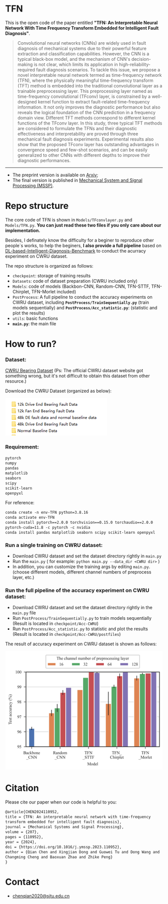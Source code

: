 # TFN


This is the open code of the paper entitled **"TFN: An Interpretable Neural Network With Time Frequency Transform Embedded for Intelligent Fault Diagnosis"**.
> Convolutional neural networks (CNNs) are widely used in fault diagnosis of mechanical systems due to their powerful feature extraction and classification capabilities. However, the CNN is a typical black-box model, and the mechanism of CNN's decision-making is not clear, which limits its application in high-reliability-required fault diagnosis scenarios. To tackle this issue,  we propose a novel interpretable neural network termed as time-frequency network (TFN), where the physically meaningful time-frequency transform (TFT) method is embedded into the traditional convolutional layer as a trainable preprocessing layer. This preprocessing layer named as time-frequency convolutional (TFconv) layer, is constrained by a well-designed kernel function to extract fault-related time-frequency information. It not only improves the diagnostic performance but also reveals the logical foundation of the CNN prediction in a frequency domain view. Different TFT methods correspond to different kernel functions of the TFconv layer. In this study, three typical TFT methods are considered to formulate the TFNs and their diagnostic effectiveness and interpretability are proved through three mechanical fault diagnosis experiments.  Experimental results also show that the proposed TFconv layer has outstanding advantages in convergence speed and few-shot scenarios, and can be easily generalized to other CNNs with different depths to improve their diagnostic performances.
---

* The preprint version is available on [Arxiv](https://arxiv.org/abs/2209.01992);
* The final version is published in [Mechanical System and Signal Processing (MSSP)](https://www.sciencedirect.com/science/article/pii/S0888327023008609).

# Repo structure

The core code of TFN is shown in `Models/TFconvlayer.py` and `Models/TFN.py`. **You can just read these two files if you only care about our implementation.**

Besides, I definately know the difficulty for a beginer to reproduce other people`s works, to help the beginers, **I also provide a full pipeline** based on [DL-based-Intelligent-Diagnosis-Benchmark](https://github.com/ZhaoZhibin/DL-based-Intelligent-Diagnosis-Benchmark) to conduct the acurracy experiment on CWRU dataset.

The repo structure is organized as follows:
* `checkpoint`: storage of training results
* `Datasets`: code of dataset preparation (CWRU included only)
* `Models`: code of models (Backbon-CNN, Random-CNN, TFN-STTF, TFN-Chirplet, TFN-Morlet included)
* `PostProcess`: A full pipeline to conduct the accuracy experiments on CWRU dataset, including **`PostProcess/TrainSequentially.py`** (train models sequentially) and  **`PostProcess/Acc_statistic.py`**: (statistic and plot the results)
* `utils`: basic functions
* **`main.py`**: the main file

# How to run?

### Dataset: 

[CWRU Bearing Dataset](https://csegroups.case.edu/bearingdatacenter/pages/download-data-file/) (Ps: The official CWRU dataset website got something wrong, but it's not difficult to obtain this dataset from other resource.)

Download the CWRU Dataset (organized as below):

![](Figures/CWRU.png)


### Requirement:
```
pytorch
numpy
pandas
matplotlib
seaborn
scipy
scikit-learn
openpyxl
```
For reference:
```
conda create -n env-TFN python=3.8.16
conda activate env-TFN
conda install pytorch==2.0.0 torchvision==0.15.0 torchaudio==2.0.0 pytorch-cuda=11.8 -c pytorch -c nvidia
conda install pandas matplotlib seaborn scipy scikit-learn openpyxl
```

### Run a single training on CWRU dataset:

* Download CWRU dataset and set the dataset directory rightly in `main.py`
* Run the `main.py`  ( for example:  `python main.py --data_dir <CWRU dir>` )
* In addition, you can customize the training args by editing `main.py`. (choose different models, different channel numbers of preprocess layer, etc.)


### Run the full pipeline of the accuracy experiment on CWRU dataset:
* Download CWRU dataset and set the dataset directory rightly in the `main.py` file
* Run `PostProcess/TrainSequentially.py` to train models sequentially (Result is located in `checkpoint/Acc-CWRU`)
* Run `PostProcess/Acc_statistic.py` to statistic and plot the results (Result is located in `checkpoint/Acc-CWRU/postfiles`)


The result of accuracy experiment on CWRU dataset is shown as follows:

![](Figures/2-TestAcc-withlegend.jpg)

# Citation
Please cite our paper when our code is helpful to you: 
```
@article{CHEN2024110952,
title = {TFN: An interpretable neural network with time-frequency transform embedded for intelligent fault diagnosis},
journal = {Mechanical Systems and Signal Processing},
volume = {207},
pages = {110952},
year = {2024},
doi = {https://doi.org/10.1016/j.ymssp.2023.110952},
author = {Qian Chen and Xingjian Dong and Guowei Tu and Dong Wang and Changming Cheng and Baoxuan Zhao and Zhike Peng}
}
```

# Contact
* chenqian2020@sjtu.edu.cn

